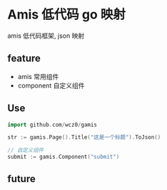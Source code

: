 # Amis 低代码 go 映射

amis 低代码框架, json 映射

## feature
- amis 常用组件
- component 自定义组件

## Use

```go
import github.com/wcz0/gamis

str := gamis.Page().Title("这是一个标题").ToJson()

// 自定义组件
submit := gamis.Component("submit")
```

## future
